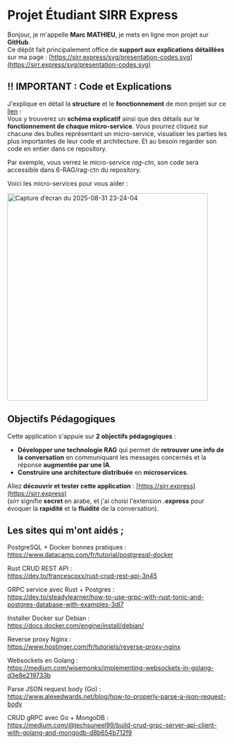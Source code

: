 # **Projet Étudiant SIRR Express**

Bonjour, je m'appelle **Marc MATHIEU**, je mets en ligne mon projet sur **GitHub**.  
Ce dépôt fait principalement office de **support aux explications détaillées** sur ma page : [https://sirr.express/svg/presentation-codes.svg](https://sirr.express/svg/presentation-codes.svg)

## !! IMPORTANT : Code et Explications

J'explique en détail la **structure** et le **fonctionnement** de mon projet sur ce [lien](https://sirr.express/svg/presentation-codes.svg) :  
Vous y trouverez un **schéma explicatif** ainsi que des détails sur le **fonctionnement de chaque micro-service**.
Vous pourrez cliquez sur chacune des bulles représentant un micro-service, visualiser les parties les plus importantes de leur code et architecture. Et au besoin regarder son code en entier dans ce repository.

Par exemple, vous verrez le micro-service *rag-ctn*, son code sera accessible dans 6-RAG/rag-ctn du repository.

Voici les micro-services pour vous aider : 

<img width="455" height="471" alt="Capture d’écran du 2025-08-31 23-24-04" src="https://github.com/user-attachments/assets/5e950af1-3512-4e4b-bfc9-1afafa1732af" />

## Objectifs Pédagogiques

Cette application s'appuie sur **2 objectifs pédagogiques** :

- **Développer une technologie RAG** qui permet de **retrouver une info de la conversation** en communiquant les messages concernés et la réponse **augmentée par une IA**.
- **Construire une architecture distribuée** en **microservices**.

Allez **découvrir et tester cette application** : [https://sirr.express](https://sirr.express)  
(_sirr_ signifie **secret** en arabe, et j'ai choisi l'extension **.express** pour évoquer la **rapidité** et la **fluidité** de la conversation).

## Les sites qui m'ont aidés ;

PostgreSQL + Docker bonnes pratiques :  
  https://www.datacamp.com/fr/tutorial/postgresql-docker

Rust CRUD REST API :  
  https://dev.to/francescoxx/rust-crud-rest-api-3n45

GRPC service avec Rust + Postgres :  
  https://dev.to/steadylearner/how-to-use-grpc-with-rust-tonic-and-postgres-database-with-examples-3dl7

Installer Docker sur Debian :  
  https://docs.docker.com/engine/install/debian/

Reverse proxy Nginx :  
  https://www.hostinger.com/fr/tutoriels/reverse-proxy-nginx

Websockets en Golang :  
  https://medium.com/wisemonks/implementing-websockets-in-golang-d3e8e219733b

Parse JSON request body (Go) :  
  https://www.alexedwards.net/blog/how-to-properly-parse-a-json-request-body

CRUD gRPC avec Go + MongoDB :  
  https://medium.com/@techsuneel99/build-crud-grpc-server-api-client-with-golang-and-mongodb-d8b654b712f9

